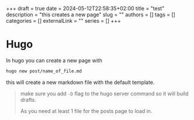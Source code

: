 +++
draft = true
date = 2024-05-12T22:58:35+02:00
title = "test"
description = "this creates a new page"
slug = ""
authors = []
tags = []
categories = []
externalLink = ""
series = []
+++


# Hugo

In hugo you can create a new page with

```bash
hugo new post/name_of_file.md
```

this will create a new markdown file with the default template.

> make sure you add `-D` flag to the hugo server command so it will build drafts.
>
> As you need at least 1 file for the posts page to load in.
